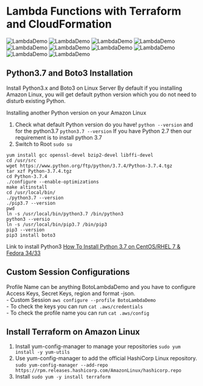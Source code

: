 # Lambda Functions with Terraform and CloudFormation
![LambdaDemo](./images/lambda1.png)
![LambdaDemo](./images/lambda2.png)
![LambdaDemo](./images/lambda3.png)
![LambdaDemo](./images/lambda4.png)
![LambdaDemo](./images/lambda5.png)
![LambdaDemo](./images/lambda6.png)
![LambdaDemo](./images/lambda7.png)
![LambdaDemo](./images/lambda8.png)
![LambdaDemo](./images/lambda9.png)
![LambdaDemo](./images/lambda10.png)

## Python3.7 and Boto3 Installation
 Install Python3.x and Boto3 on Linux Server
By default if you installing Amazon Linux, you will get default python version which you do not need to disturb existing Python.

Installing another Python version on your Amazon Linux
1)  Check what default Python version do you have! 
`python --version` and for the python3.7 `python3.7 --version`
If you have Python 2.7 then our requirement is to install python 3.7
2)  Switch to Root 
`sudo su` 
```
yum install gcc openssl-devel bzip2-devel libffi-devel
cd /usr/src
wget https://www.python.org/ftp/python/3.7.4/Python-3.7.4.tgz
tar xzf Python-3.7.4.tgz
cd Python-3.7.4
./configure --enable-optimizations
make altinstall
cd /usr/local/bin/
./python3.7 --version
./pip3.7 --version
pwd
ln -s /usr/local/bin/python3.7 /bin/python3
python3 --versio
ln -s /usr/local/bin/pip3.7 /bin/pip3
pip3 --version
pip3 install boto3
```

Link to install Python3 [How To Install Python 3.7 on CentOS/RHEL 7 & Fedora 34/33](https://tecadmin.net/install-python-3-7-on-centos/)

## Custom Session Configurations
Profile Name can be anything BotoLambdaDemo and you have to configure Access Keys, Secret Keys, region and format -json. <br> - Custom Session
`aws configure --profile BotoLambdaDemo` <br> - To check the keys you can run `cat .aws/credentials`  <br> - To check the profile name you can run `cat .aws/config` 

## Install Terraform on Amazon Linux
1. Install yum-config-manager to manage your repositories
`sudo yum install -y yum-utils`
2. Use yum-config-manager to add the official HashiCorp Linux repository.
`sudo yum-config-manager --add-repo https://rpm.releases.hashicorp.com/AmazonLinux/hashicorp.repo`
3. Install
`sudo yum -y install terraform`

